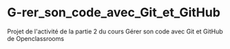 # G-rer_son_code_avec_Git_et_GitHub
Projet de l'activité de la partie 2 du cours Gérer son code avec Git et GitHub de Openclassrooms 

